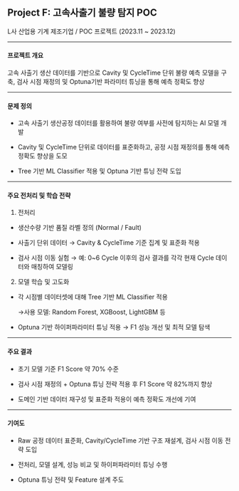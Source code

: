 ## Project F: 고속사출기 불량 탐지 POC

L사 산업용 기계 제조기업 / POC 프로젝트 (2023.11 ~ 2023.12)

--- 

#### 프로젝트 개요

고속 사출기 생산 데이터를 기반으로 Cavity 및 CycleTime 단위 불량 예측 모델을 구축, 검사 시점 재정의 및 Optuna기반 파라미터 튜닝을 통해 예측 정확도 향상

---

#### 문제 정의

- 고속 사출기 생산공정 데이터를 활용하여 불량 여부를 사전에 탐지하는 AI 모델 개발

- Cavity 및 CycleTime 단위로 데이터를 표준화하고, 공정 시점 재정의를 통해 예측 정확도 향상을 도모

- Tree 기반 ML Classifier 적용 및 Optuna 기반 튜닝 전략 도입

---

#### 주요 전처리 및 학습 전략

1. 전처리
   
- 생산수량 기반 품질 라벨 정의 (Normal / Fault)

- 사출기 단위 데이터 → Cavity & CycleTime 기준 집계 및 표준화 적용

- 검사 시점 이동 실험
→ 예: 0~6 Cycle 이후의 검사 결과를 각각 현재 Cycle 데이터와 매칭하여 모델링

2. 모델 학습 및 고도화
   
- 각 시점별 데이터셋에 대해 Tree 기반 ML Classifier 적용

   →사용 모델: Random Forest, XGBoost, LightGBM 등

- Optuna 기반 하이퍼파라미터 튜닝 적용
   → F1 성능 개선 및 최적 모델 탐색

---

#### 주요 결과

- 초기 모델 기준 F1 Score 약 70% 수준

- 검사 시점 재정의 + Optuna 튜닝 전략 적용 후  F1 Score 약 82%까지 향상

- 도메인 기반 데이터 재구성 및 표준화 적용이 예측 정확도 개선에 기여

--- 

#### 기여도
- Raw 공정 데이터 표준화, Cavity/CycleTime 기반 구조 재설계, 검사 시점 이동 전략 도입

- 전처리, 모델 설계, 성능 비교 및 하이퍼파라미터 튜닝 수행

- Optuna 튜닝 전략 및 Feature 설계 주도

  




